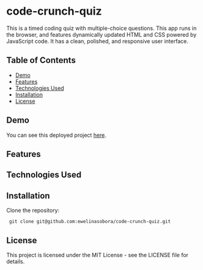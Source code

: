 # code-crunch-quiz

This is a timed coding quiz with multiple-choice questions. This app runs in the browser, and features dynamically updated HTML and CSS powered by JavaScript code. It has a clean, polished, and responsive user interface.

## Table of Contents

- [Demo](#demo)
- [Features](#features)
- [Technologies Used](#technologies-used)
- [Installation](#installation)
- [License](#license)

## Demo

You can see this deployed project [here](https://ewelinasobora.github.io/code-crunch-quiz/).

## Features

## Technologies Used

## Installation

Clone the repository:

  ```
   git clone git@github.com:ewelinasobora/code-crunch-quiz.git
  ```

## License

This project is licensed under the MIT License - see the LICENSE file for details.
